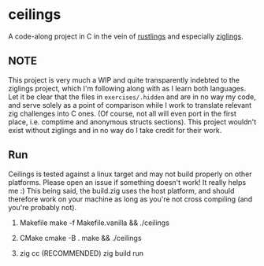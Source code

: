 # ceilings

A code-along project in C in the vein of 
[rustlings](https://rustlings.cool) and especially 
[ziglings](https://ziglings.org).

## NOTE
This project is very much a WIP and quite transparently indebted to the
ziglings project, which I'm following along with as I learn both languages. Let
it be clear that the files in `exercises/.hidden` and are in no way my code,
and serve solely as a point of comparison while I work to translate relevant
zig challenges into C ones. (Of course, not all will even port in the first
place, i.e. comptime and anonymous structs sections). This project wouldn't
exist without ziglings and in no way do I take credit for their work.

## Run
Ceilings is tested against a linux target and may not build properly on other
platforms. Please open an issue if something doesn't work! It really helps me :)
This being said, the build.zig uses the host platform, and should therefore work
on your machine as long as you're not cross compiling (and you're probably not).

1. Makefile
make -f Makefile.vanilla && ./ceilings

2. CMake
cmake -B .
make && ./ceilings

3. zig cc (RECOMMENDED)
zig build run

